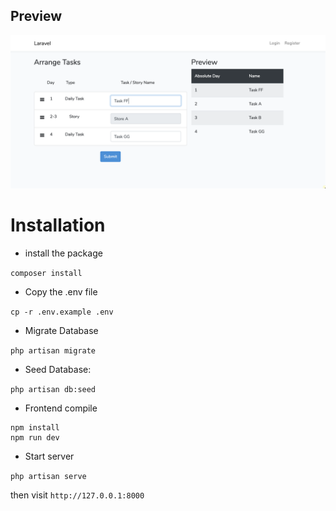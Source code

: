 
## Preview
![](./task-management-preview.png) 


# Installation

- install the package

`composer install`

- Copy the .env file

`cp -r .env.example .env`

- Migrate Database

`php artisan migrate`

- Seed Database:

`php artisan db:seed`

- Frontend compile
```
npm install
npm run dev
```

- Start server

`php artisan serve`

then visit `http://127.0.0.1:8000`